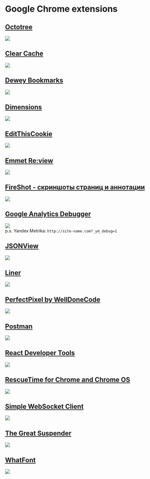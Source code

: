 # Google Chrome extensions
## <a target="_blank" href="https://chrome.google.com/webstore/detail/octotree/bkhaagjahfmjljalopjnoealnfndnagc">Octotree</a><br>
<img src="https://lh3.googleusercontent.com/SfJ7lk2uAy5gex-4hMEJO77VS3sbMINMMMbxUHneojhXS1YiAj1v6x-Po7xOgKfxQGwmzsYjbQ=w640-h400-e365"><br>

## <a target="_blank" href="https://chrome.google.com/webstore/detail/clear-cache/cppjkneekbjaeellbfkmgnhonkkjfpdn">Clear Cache</a><br>
<img src="https://lh3.googleusercontent.com/_rjlM_Wxz-9p1KkAr3DxWL9B7DM9ORLS62X2QVDTPt3QH9bCRzkJ4juYLXF4JEOtpNWdWiOmHg=w640-h400-e365"><br>

## <a target="_blank" href="https://chrome.google.com/webstore/detail/dewey-bookmarks/aahpfefkmihhdabllidnlipghcjgpkdm">Dewey Bookmarks</a><br>
<img src="https://lh3.googleusercontent.com/rUrgO3-97rM6ay3NpdMno9g0h6N9h8uTnnhLvRHF0RkYqoKO0fSOiX6mQfPQqKqwbUGS5iLQ=w640-h400-e365"><br>

## <a target="_blank" href="https://chrome.google.com/webstore/detail/dimensions/baocaagndhipibgklemoalmkljaimfdj">Dimensions</a><br>
<img src="https://lh3.googleusercontent.com/ceJflFysqTQjWuY0pnO7ab6OiBf-7uJdCJ_9EOL14pHIT7pECE-yi5fL9PUgNuQMNk3kAnhKNw=w640-h400-e365"><br>

## <a target="_blank" href="https://chrome.google.com/webstore/detail/editthiscookie/fngmhnnpilhplaeedifhccceomclgfbg">EditThisCookie</a><br>
<img src="https://lh3.googleusercontent.com/VVIOsZDmtHiIQ917UW--ZB06NFhYIt-z3Q5IQtg4wAkja2xpvFjJdfGqJxto78pEL1KUELhB=w640-h400-e365"><br>

## <a target="_blank" href="https://chrome.google.com/webstore/detail/emmet-review/epejoicbhllgiimigokgjdoijnpaphdp">Emmet Re:view</a><br>
<img src="https://lh3.googleusercontent.com/GKsVuxN37ALG5Xw3kDsECDywGh2kwjLYjE_Pkl2PDq564giblgvGZ7l8viLgw4NUzF403ZUOzQw=w640-h400-e365"><br>

## <a target="_blank" href="https://chrome.google.com/webstore/detail/take-webpage-screenshots/mcbpblocgmgfnpjjppndjkmgjaogfceg">FireShot - скриншоты страниц и аннотации</a><br>
<img src="https://lh3.googleusercontent.com/Wbq_HGWq8vKaDvboaQCKTVE1yfdl0f4pUEQ9cgMFdo80XvIG3uKAzlM8K-dQnkgrSfc3mR7m=w640-h400-e365"><br>

## <a target="_blank" href="https://chrome.google.com/webstore/detail/google-analytics-debugger/jnkmfdileelhofjcijamephohjechhna">Google Analytics Debugger</a><br>
<img src="https://lh3.googleusercontent.com/txT3ZUEahUZOmFU3AFAxOFC5GA2OtWcI95qNgdBay2uAPVMxgGOJNTSGjLHM0ncP3O5DjkzB5Ew=w640-h400-e365"><br>
p.s. Yandex Metrika: `http://site-name.com?_ym_debug=1`

## <a target="_blank" href="https://chrome.google.com/webstore/detail/jsonview/chklaanhfefbnpoihckbnefhakgolnmc">JSONView</a><br>
<img src="https://lh3.googleusercontent.com/pnjK_SSE5ZRVXmS3gWpKuJtqyKQRU2DjodecE_Pm4oZX_2IT2b4Db3hP5GgO7vticFOnLyqpyQ=w640-h400-e365"><br>

## <a target="_blank" href="https://chrome.google.com/webstore/detail/liner/amciopbgphikbcmaffbmmibnbpiokfic">Liner</a><br>
<img src="https://lh3.googleusercontent.com/U90i3gQGhup1ZS5ysJRqbUQaR2HTcxVMIX7lH2xVrPRmeIwb95czxJ0aMPhvG7b-WZBeGZfa=w640-h400-e365"><br>

## <a target="_blank" href="https://chrome.google.com/webstore/detail/perfectpixel-by-welldonec/dkaagdgjmgdmbnecmcefdhjekcoceebi">PerfectPixel by WellDoneCode</a><br>
<img src="https://lh3.googleusercontent.com/BEyiQtHAPVUAKRw8EPnir6fDwegM6FppJjRKVFg8V3IxooWpxH-RLi_O-WBxQgapb79wDJen4w=w640-h400-e365"><br>

## <a target="_blank" href="https://chrome.google.com/webstore/detail/postman/fhbjgbiflinjbdggehcddcbncdddomop">Postman</a><br>
<img src="https://lh3.googleusercontent.com/he6FhqnwdRBJAaULacb1d2i3gakZk1aEB6Yh7--TibEiIsd4iT3-lsm0_5i-z9YGCx4Cvw5vY7M=w640-h400-e365"><br>

## <a target="_blank" href="https://chrome.google.com/webstore/detail/react-developer-tools/fmkadmapgofadopljbjfkapdkoienihi">React Developer Tools</a><br>
<img src="https://lh3.googleusercontent.com/GjX6Q3_FVJfc0DqE2wiPKkgOfth6otzV-D7GV-wB6sH5_t1oodMaHOBLsYOLeydb85bKWu6X=w640-h400-e365"><br>

## <a target="_blank" href="https://chrome.google.com/webstore/detail/rescuetime-for-chrome-and/bdakmnplckeopfghnlpocafcepegjeap">RescueTime for Chrome and Chrome OS</a><br>
<img src="https://lh3.googleusercontent.com/HiaHxpkmlDn1T4D7sh9REe83jJn9bDxpBBetQ8SYGsDfaQlzBpOoJF0XWHSbqnlHX6OXrPestQ=w640-h400-e365"><br>

## <a target="_blank" href="https://chrome.google.com/webstore/detail/simple-websocket-client/pfdhoblngboilpfeibdedpjgfnlcodoo">Simple WebSocket Client</a><br>
<img src="https://lh3.googleusercontent.com/bEHoKg3ijfjaE8-RWTONDBZolc3tP2mLbyWanolCfLmpTHUyYPMSD5I4hKBfi81D2hVpVH_BfQ=w640-h400-e365"><br>

## <a target="_blank" href="https://chrome.google.com/webstore/detail/the-great-suspender/klbibkeccnjlkjkiokjodocebajanakg">The Great Suspender</a><br>
<img src="https://lh3.googleusercontent.com/gFOtoB_ZoFuh3n6364ssa53cJEVXbPIULyp8uFosQJzla6VqTtF2sNJwDdBN9QW0F5eCz2Qg=w640-h400-e365"><br>

## <a target="_blank" href="https://chrome.google.com/webstore/detail/whatfont/jabopobgcpjmedljpbcaablpmlmfcogm">WhatFont</a><br>
<img src="https://lh3.googleusercontent.com/7aorAms5qRbG_LVLWyW5PAuZiSHoSYA2Ce1VQrh35HxZOn9CAgfgsig_vS06P50ULN_9iohb=w640-h400-e365"><br>
